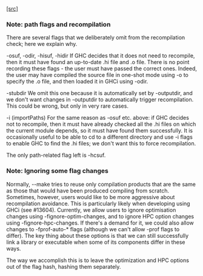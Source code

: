 [[src]](https://github.com/ghc/ghc/tree/master/compiler/iface/FlagChecker.hs)
### Note: path flags and recompilation

There are several flags that we deliberately omit from the
recompilation check; here we explain why.

-osuf, -odir, -hisuf, -hidir
  If GHC decides that it does not need to recompile, then
  it must have found an up-to-date .hi file and .o file.
  There is no point recording these flags - the user must
  have passed the correct ones.  Indeed, the user may
  have compiled the source file in one-shot mode using
  -o to specify the .o file, and then loaded it in GHCi
  using -odir.

-stubdir
  We omit this one because it is automatically set by -outputdir, and
  we don't want changes in -outputdir to automatically trigger
  recompilation.  This could be wrong, but only in very rare cases.

-i (importPaths)
  For the same reason as -osuf etc. above: if GHC decides not to
  recompile, then it must have already checked all the .hi files on
  which the current module depends, so it must have found them
  successfully.  It is occasionally useful to be able to cd to a
  different directory and use -i flags to enable GHC to find the .hi
  files; we don't want this to force recompilation.

The only path-related flag left is -hcsuf.


### Note: Ignoring some flag changes


Normally, --make tries to reuse only compilation products that are
the same as those that would have been produced compiling from
scratch. Sometimes, however, users would like to be more aggressive
about recompilation avoidance. This is particularly likely when
developing using GHCi (see #13604). Currently, we allow users to
ignore optimisation changes using -fignore-optim-changes, and to
ignore HPC option changes using -fignore-hpc-changes. If there's a
demand for it, we could also allow changes to -fprof-auto-* flags
(although we can't allow -prof flags to differ). The key thing about
these options is that we can still successfully link a library or
executable when some of its components differ in these ways.

The way we accomplish this is to leave the optimization and HPC
options out of the flag hash, hashing them separately.
